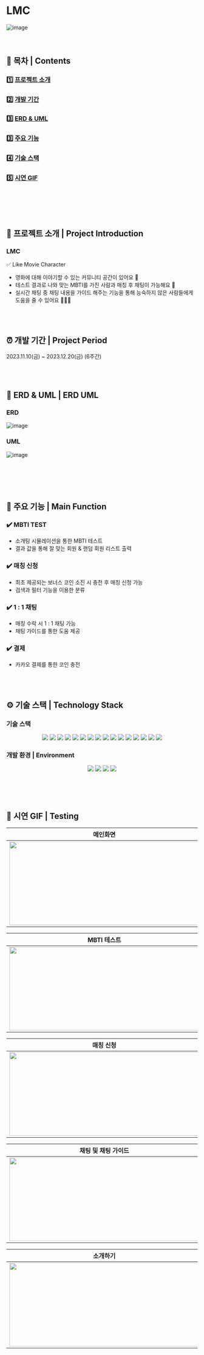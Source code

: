 # LMC
![image](https://github.com/seona-Kim/MBTIng/assets/149765577/e8929d79-e71a-4ec4-9e3c-9e5b0e85e5bc)
<br><br><br>

## 🔭 목차 | Contents
### 1️⃣ [프로젝트 소개](#-프로젝트-소개--project-introduction) <br/>
### 2️⃣ [개발 기간](#-개발-기간--project-period) <br/>
### 3️⃣ [ERD & UML](#-erd--uml--erd-uml) <br/>
### 3️⃣ [주요 기능](#-주요-기능--main-function) <br/>
### 4️⃣ [기술 스택](#-기술-스택--technology-stack) <br/>
### 5️⃣ [시연 GIF](#-시연-gif--testing) <br/>
<br><br><br><br>
## 📘 프로젝트 소개 | Project Introduction
### LMC
✅ Like Movie Character
- 영화에 대해 이야기할 수 있는 커뮤니티 공간이 있어요 💬
- 테스트 결과로 나와 맞는 MBTI를 가진 사람과 매칭 후 채팅이 가능해요 💌
- 실시간 채팅 중 채팅 내용을 가이드 해주는 기능을 통해 능숙하지 않은 사람들에게 도움을 줄 수 있어요 👩🏻‍🏫
<br><br><br><br>
## ⏰ 개발 기간 | Project Period
2023.11.10(금) ~ 2023.12.20(금) (6주간)
<br><br><br><br>
## 🌱 ERD & UML | ERD UML
### ERD
![image](https://github.com/seona-Kim/MBTIng/assets/149765577/87dfabc3-65b1-4dbe-b227-426fbff9a54e)

### UML
![image](https://github.com/seona-Kim/MBTIng/assets/149765577/d1e70a71-05ac-4dc3-8989-847cf7211b53)

<br><br><br><br>
## 🌱 주요 기능 | Main Function
### ✔️ MBTI TEST
  - 소개팅 시뮬레이션을 통한 MBTI 테스트
  - 결과 값을 통해 잘 맞는 회원 & 랜덤 회원 리스트 출력
### ✔️ 매칭 신청
  - 최초 제공되는 보너스 코인 소진 시 충천 후 매칭 신청 가능
  - 검색과 필터 기능을 이용한 분류  
### ✔️ 1 : 1 채팅
  - 매칭 수락 시 1 : 1 채팅 가능
  - 채팅 가이드를 통한 도움 제공
### ✔️ 결제
 - 카카오 결제를 통한 코인 충전
<br><br><br><br>
## ⚙ 기술 스택 | Technology Stack
### 기술 스택
<div align=center> 
  <img src="https://img.shields.io/badge/java-007396?style=for-the-badge&logo=java&logoColor=white"> 
  <img src="https://img.shields.io/badge/spring-6DB33F?style=for-the-badge&logo=spring&logoColor=white"> 
  <img src="https://img.shields.io/badge/html5-E34F26?style=for-the-badge&logo=html5&logoColor=white"> 
  <img src="https://img.shields.io/badge/css-1572B6?style=for-the-badge&logo=css3&logoColor=white"> 
  <img src="https://img.shields.io/badge/javascript-F7DF1E?style=for-the-badge&logo=javascript&logoColor=black"> 
  <img src="https://img.shields.io/badge/jquery-0769AD?style=for-the-badge&logo=jquery&logoColor=white">
  <img src="https://img.shields.io/badge/oracle-F80000?style=for-the-badge&logo=oracle&logoColor=white"> 
  <img src="https://img.shields.io/badge/bootstrap-7952B3?style=for-the-badge&logo=bootstrap&logoColor=white">
  <img src="https://img.shields.io/badge/aws s3-232F3E?style=for-the-badge&logo=amazonaws&logoColor=white"> 
  <img src="https://img.shields.io/badge/apache tomcat-F8DC75?style=for-the-badge&logo=apachetomcat&logoColor=white">
  <img src="https://img.shields.io/badge/github-181717?style=for-the-badge&logo=github&logoColor=white">
  <img src="https://img.shields.io/badge/jsp-004027?style=for-the-badge&logo=jameson&logoColor=white">
  <img src="https://img.shields.io/badge/socket-010101?style=for-the-badge&logo=socketdotio&logoColor=white">
  <img src="https://img.shields.io/badge/mybatis-0C0C0E?style=for-the-badge&logo=bookmyshow&logoColor=white">
  <img src="https://img.shields.io/badge/swiper-6332F6?style=for-the-badge&logo=swiper&logoColor=white">
  <img src="https://img.shields.io/badge/KakaoTalk-FFCD00?style=for-the-badge&logo=KakaoTalk&logoColor=white">
</div>

### 개발 환경 | Environment
<div align=center> 
  <img src="https://img.shields.io/badge/Visual Studio Code-007ACC?style=for-the-badge&logo=Visual Studio Code&logoColor=white">
  <img src="https://img.shields.io/badge/eclipseide-2C2255?style=for-the-badge&logo=eclipseide&logoColor=white">
  <img src="https://img.shields.io/badge/Github-181717?style=for-the-badge&logo=Github&logoColor=white">
  <img src="https://img.shields.io/badge/slack-4A154B?style=for-the-badge&logo=slack&logoColor=white">
</div>
<br><br><br><br>

## 🎥 시연 GIF | Testing
|메인화면|마이페이지|
|:---:|:---:|
|<img src="https://drive.google.com/uc?export=view&id=10OyU4Oiheu91j5xJsvEDpAtToBTNcfSU" width="500px" height="220px">|<img src="https://drive.google.com/uc?export=view&id=1Zv-7G5sMmOG2NAcSWmsarj1THAor3mR3" width="500px" height="220px">|

|MBTI 테스트|테스트 결과|
|:---:|:---:|
|<img src="https://drive.google.com/uc?export=view&id=1ZkNeJwT3Q47nWvFM_a2dh1EyMGtCYWsL" width="500px" height="220px">|<img src="https://drive.google.com/uc?export=view&id=1k_36MVCqpMvP7MeJWqXfq_uNOABAQWGo" width="500px" height="220px">|

|매칭 신청|매칭 코인 부족|
|:---:|:---:|
|<img src="https://drive.google.com/uc?export=view&id=1GSzA_SpZ1DgkW-gBIqejnX7mRopyQYCK" width="500px" height="220px">|<img src="https://drive.google.com/uc?export=view&id=1XBZDemzi6wwKLL4MxsI81a2v5meFT2zz" width="500px" height="220px">|

|채팅 및 채팅 가이드|커플 후기|
|:---:|:---:|
|<img src="https://drive.google.com/uc?export=view&id=1cFfVzyLbW-Z0uYTvP5VBPC1QiMhqWwnD" width="500px" height="220px">|<img src="https://drive.google.com/uc?export=view&id=1lgiyxrFziEtek5-E0qkJTxGvv0bUSAxg" width="500px" height="220px">|

|소개하기|공지사항|
|:---:|:---:|
|<img src="https://drive.google.com/uc?export=view&id=1ChbJJEA12usMUOkA9QAB_ttsj554S_0G" width="500px" height="220px">|<img src="https://drive.google.com/uc?export=view&id=1H2dR8YaD3hMy8vNwbE-EEpuR-RfjZaI-" width="500px" height="220px">|

<br><br><br><br>
